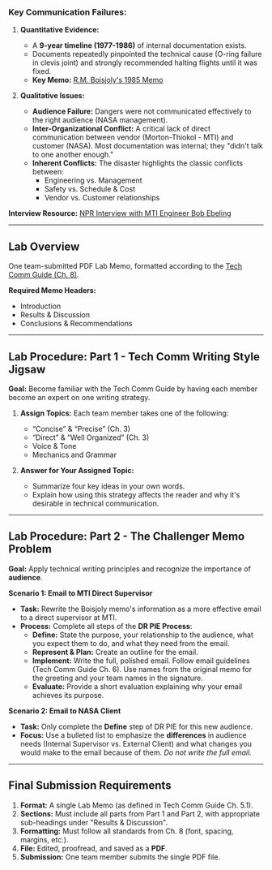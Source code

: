 ### Key Communication Failures:
1.  **Quantitative Evidence:**
    *   A **9-year timeline (1977-1986)** of internal documentation exists.
    *   Documents repeatedly pinpointed the technical cause (O-ring failure in clevis joint) and strongly recommended halting flights until it was fixed.
    *   **Key Memo:** [R.M. Boisjoly's 1985 Memo](https://jodoran.wordpress.com/wp-content/uploads/2011/03/boisjoly-memo_1985.pdf)

2.  **Qualitative Issues:**
    *   **Audience Failure:** Dangers were not communicated effectively to the right audience (NASA management).
    *   **Inter-Organizational Conflict:** A critical lack of direct communication between vendor (Morton-Thiokol - MTI) and customer (NASA). Most documentation was internal; they "didn't talk to one another enough."
    *   **Inherent Conflicts:** The disaster highlights the classic conflicts between:
        *   Engineering vs. Management
        *   Safety vs. Schedule & Cost
        *   Vendor vs. Customer relationships

**Interview Resource:** [NPR Interview with MTI Engineer Bob Ebeling](https://www.npr.org/sections/thetwo-way/2016/01/28/464744781/30-years-after-disaster-challenger-engineer-still-blames-himself)

---
## Lab Overview

One team-submitted PDF Lab Memo, formatted according to the [Tech Comm Guide (Ch. 8)](https://ohiostate.pressbooks.pub/feptechcomm/).

**Required Memo Headers:**
*   Introduction
*   Results & Discussion
*   Conclusions & Recommendations

---

## Lab Procedure: Part 1 - Tech Comm Writing Style Jigsaw

**Goal:** Become familiar with the Tech Comm Guide by having each member become an expert on one writing strategy.

1.  **Assign Topics:** Each team member takes one of the following:
    *   “Concise” & “Precise” (Ch. 3)
    *   “Direct” & “Well Organized” (Ch. 3)
    *   Voice & Tone
    *   Mechanics and Grammar

2.  **Answer for Your Assigned Topic:**
    *   Summarize four key ideas in your own words.
    *   Explain how using this strategy affects the reader and why it's desirable in technical communication.

---
## Lab Procedure: Part 2 - The Challenger Memo Problem

**Goal:** Apply technical writing principles and recognize the importance of **audience**.

**Scenario 1: Email to MTI Direct Supervisor**
*   **Task:** Rewrite the Boisjoly memo's information as a more effective email to a direct supervisor at MTI.
*   **Process:** Complete all steps of the **DR PIE Process**:
    *   **Define:** State the purpose, your relationship to the audience, what you expect them to do, and what they need from the email.
    *   **Represent & Plan:** Create an outline for the email.
    *   **Implement:** Write the full, polished email. Follow email guidelines (Tech Comm Guide Ch. 6). Use names from the original memo for the greeting and your team names in the signature.
    *   **Evaluate:** Provide a short evaluation explaining why your email achieves its purpose.

**Scenario 2: Email to NASA Client**
*   **Task:** Only complete the **Define** step of DR PIE for this new audience.
*   **Focus:** Use a bulleted list to emphasize the **differences** in audience needs (Internal Supervisor vs. External Client) and what changes you would make to the email because of them. *Do not write the full email.*

---
## Final Submission Requirements

1.  **Format:** A single Lab Memo (as defined in Tech Comm Guide Ch. 5.1).
2.  **Sections:** Must include all parts from Part 1 and Part 2, with appropriate sub-headings under "Results & Discussion".
3.  **Formatting:** Must follow all standards from Ch. 8 (font, spacing, margins, etc.).
4.  **File:** Edited, proofread, and saved as a **PDF**.
5.  **Submission:** One team member submits the single PDF file.